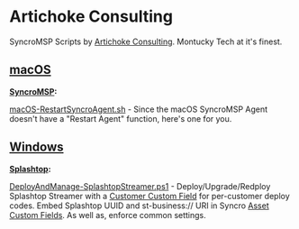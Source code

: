 # Artichoke Consulting
SyncroMSP Scripts by [Artichoke Consulting](https://artichoke.consulting). Montucky Tech at it's finest.

## [macOS](https://github.com/SyncroScripting/Artichoke_Consulting/tree/main/macOS)

**[SyncroMSP](https://github.com/SyncroScripting/Artichoke_Consulting/tree/main/macOS/SyncroMSP):**

[macOS-RestartSyncroAgent.sh](https://github.com/SyncroScripting/Artichoke_Consulting/blob/main/macOS/SyncroMSP/macOS-RestartSyncroAgent.sh) - Since the macOS SyncroMSP Agent doesn't have a "Restart Agent" function, here's one for you.

## [Windows](https://github.com/SyncroScripting/Artichoke_Consulting/tree/main/Windows) 

**[Splashtop](https://github.com/SyncroScripting/Artichoke_Consulting/tree/main/Windows/Splashtop):**

[DeployAndManage-SplashtopStreamer.ps1](https://github.com/SyncroScripting/Artichoke_Consulting/blob/main/Windows/Splashtop/DeployAndManage-SplashtopStreamer.ps1) - Deploy/Upgrade/Redploy Splashtop Streamer with a [Customer Custom Field](https://help.syncromsp.com/hc/en-us/articles/115002530153-Customer-Custom-Fields) for per-customer deploy codes. Embed Splashtop UUID and st-business:// URI in Syncro [Asset Custom Fields](https://help.syncromsp.com/hc/en-us/articles/115002529873-Asset-Custom-Fields). As well as, enforce common settings.
